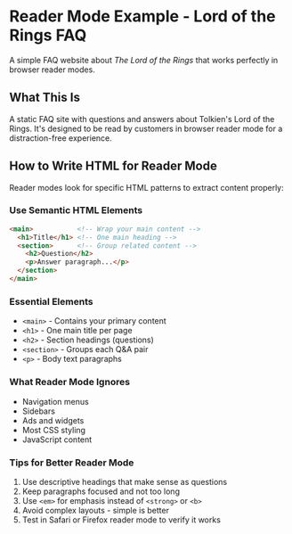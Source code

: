 # Reader Mode Example - Lord of the Rings FAQ

A simple FAQ website about *The Lord of the Rings* that works perfectly in browser reader modes.

## What This Is

A static FAQ site with questions and answers about Tolkien's Lord of the Rings. It's designed to be read by customers in browser reader mode for a distraction-free experience.

## How to Write HTML for Reader Mode

Reader modes look for specific HTML patterns to extract content properly:

### Use Semantic HTML Elements
```html
<main>           <!-- Wrap your main content -->
  <h1>Title</h1> <!-- One main heading -->
  <section>      <!-- Group related content -->
    <h2>Question</h2>
    <p>Answer paragraph...</p>
  </section>
</main>
```

### Essential Elements
- `<main>` - Contains your primary content
- `<h1>` - One main title per page
- `<h2>` - Section headings (questions)
- `<section>` - Groups each Q&A pair
- `<p>` - Body text paragraphs

### What Reader Mode Ignores
- Navigation menus
- Sidebars
- Ads and widgets
- Most CSS styling
- JavaScript content

### Tips for Better Reader Mode
1. Use descriptive headings that make sense as questions
2. Keep paragraphs focused and not too long
3. Use `<em>` for emphasis instead of `<strong>` or `<b>`
4. Avoid complex layouts - simple is better
5. Test in Safari or Firefox reader mode to verify it works
